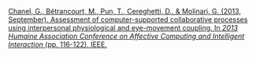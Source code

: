[Chanel, G., Bétrancourt, M., Pun, T., Cereghetti, D., & Molinari, G. (2013, September). Assessment of computer-supported collaborative processes using interpersonal physiological and eye-movement coupling. In _2013 Humaine Association Conference on Affective Computing and Intelligent Interaction_ (pp. 116-122). IEEE.](https://ieeexplore.ieee.org/stamp/stamp.jsp?arnumber=6681417&casa_token=9UIq6AohMaYAAAAA:HVMKaewKXLacad-iBXFscedQHa5nJnc7r61BwSYDkPWyOyfJ7hfglSJrVur1QweLl2i_OnLa&tag=1)